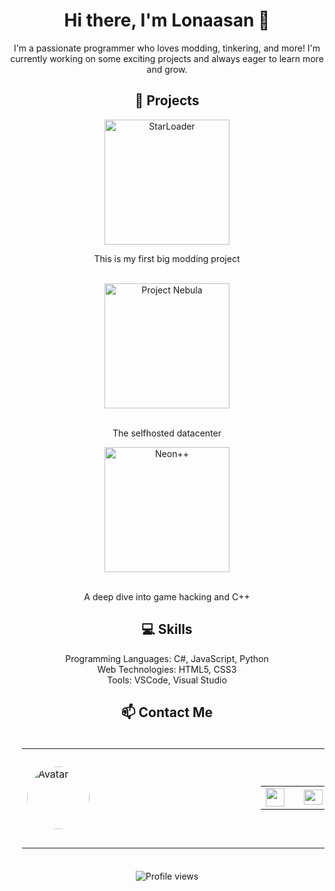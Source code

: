 <h1 align="center">Hi there, I'm Lonaasan 👋</h1>

<p align="center">I'm a passionate programmer who loves modding, tinkering, and more! I'm currently working on some exciting projects and always eager to learn more and grow.</p>

<h2 align="center">🚀 Projects</h2>

<div align="center">
  <a href="https://github.com/Starbound-Neon/StarLoader" align="center">
    <img src="https://shadowlona.dev/assets/starloader.png" alt="StarLoader" width="200" height="200" style="display:block; margin:auto; max-width:100%; max-height:100%;">
  </a>
  <p align="center">This is my first big modding project</p>
  <br>
  <a href="https://ysrv.de" align="center">
    <img src="https://shadowlona.dev/assets/nebula.png" alt="Project Nebula" height="200" style="display:block; margin:auto; max-width:100%; max-height:100%;">
  </a>
  <br>
  <p align="center">The selfhosted datacenter</p>
  <a href="https://github.com/Starbound-Neon/Neon" align="center">
    <img src="https://shadowlona.dev/assets/neon.png" alt="Neon++" width="200" height="200" style="display:block; margin:auto; max-width:100%; max-height:100%;">
  </a>
  <br>
  <p align="center">A deep dive into game hacking and C++</p>
</div>

<h2 align="center">💻 Skills</h2>

<p align="center">
  Programming Languages: C#, JavaScript, Python<br>
  Web Technologies: HTML5, CSS3<br>
  Tools: VSCode, Visual Studio
</p>

<h2 align="center">📫 Contact Me</h2>

<div align="center">
<table cellpadding="0" cellspacing="0" border="0" width="100%" style="padding: 20px;">
  <tr>
    <td width="100" valign="center" align="left" style="padding-right: 20px;">
      <img src="https://shadowlona.dev/assets/avatar.png" alt="Avatar" style="border-radius: 50%; width: 100px; height: auto;">
      <!-- IMPORTANT KEEP THIS AS A BACKUP: https://shadowlona.dev/assets/avatar.png -->
    </td>
    <td valign="top">
      <h2 style="color: #ffffff; margin: 0;">Lonaasan</h2>
      <p style="color: #ffffff; margin: 5px 0;">
        <a href="" style="color: #ffffff; text-decoration: none;">
          <img src="https://shadowlona.dev/assets/smol/phone-solid-smol.png" alt="Phone Icon" style="width: 13px; height: 13px;"> phone on request
        </a><br>
        <a href="mailto:shadowlona@shadowlona.dev" style="color: #ffffff; text-decoration: none;">
          <img src="https://shadowlona.dev/assets/smol/at-solid-smol.png" alt="E-Mail Icon" style="width: 13px; height: 13px;"> shadowlona@shadowlona.dev
        </a><br>
        <a href="https://shadowlona.dev/" style="color: #ffffff; text-decoration: none;">
          <img src="https://shadowlona.dev/assets/smol/link-solid-smol.png" alt="Link Icon" style="width: 13px; height: 10px;"> shadowlona.dev
        </a><br>
        <a href="https://matrix.to/#/@lonaasan:matrix.ysrv.de" style="color: #ffffff; text-decoration: none;">
          <img src="https://shadowlona.dev/assets/smol/link-solid-smol.png" alt="Link Icon" style="width: 13px; height: 10px;"> lonaasan@matrix.ysrv.de
        </a><br>
        <a href="https://keys.openpgp.org/vks/v1/by-fingerprint/B724133E2F14F9FDBC637A305F92798A3B5989B5" style="color: #ffffff; text-decoration: none;">
          <img src="https://shadowlona.dev/assets/smol/link-solid-smol.png" alt="Link Icon" style="width: 13px; height: 10px;"> OpenPGP Pubilc Key
        </a>
      </p>
    </td>
    <td width="100" valign="center" align="right">
      <table cellpadding="0" cellspacing="0" border="0">
        <tr>
          <td>
            <a href="https://github.com/lonaasan" style="color: #ffffff; text-decoration: none; display: flex; align-items: center; margin-right: 10px;">
              <img src="https://shadowlona.dev/assets/smol/github-smol.png" alt="GitHub Icon" style="width: 30px; height: 30px; margin-right: 5px;">
            </a>
          </td>
          <td>
            <a href="https://discord.com/users/488074331394670613" style="color: #ffffff; text-decoration: none; display: flex; align-items: center;">
              <img src="https://shadowlona.dev/assets/smol/discord-smol.png" alt="Discord Icon" style="width: 30px; height: 24px; margin-right: 5px;">
            </a>
          </td>
        </tr>
      </table>
    </td>
  </tr>
</table>
</div>

<p align="center">
  <img src="https://komarev.com/ghpvc/?username=lonaasan&label=Profile%20views&color=0e75b6&style=flat" alt="Profile views">
</p>
